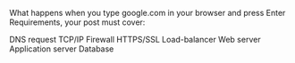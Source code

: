 What happens when you type google.com in your browser and press Enter
Requirements, your post must cover:

DNS request
TCP/IP
Firewall
HTTPS/SSL
Load-balancer
Web server
Application server
Database
